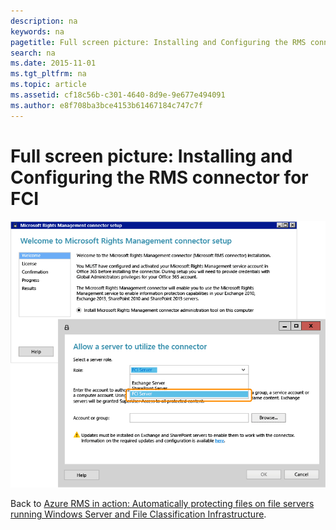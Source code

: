 ```yaml
---
description: na
keywords: na
pagetitle: Full screen picture: Installing and Configuring the RMS connector for FCI
search: na
ms.date: 2015-11-01
ms.tgt_pltfrm: na
ms.topic: article
ms.assetid: cf18c56b-c301-4640-8d9e-9e677e494091
ms.author: e8f708ba3bce4153b61467184c747c7f
---
```

# Full screen picture: Installing and Configuring the RMS connector for FCI
![](../Image/AzRMS_FCI_Connector.png)

Back to [Azure RMS in action: Automatically protecting files on file servers running Windows Server and File Classification Infrastructure](http://technet.microsoft.com/library/jj585026.aspx#BKMK_Example_FCI).

